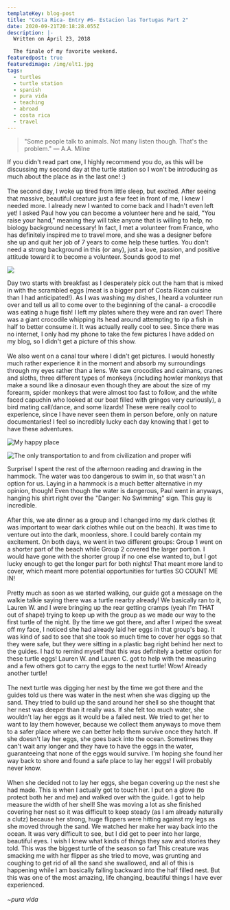 ```yaml
---
templateKey: blog-post
title: "Costa Rica- Entry #6- Estacion las Tortugas Part 2"
date: 2020-09-21T20:18:28.055Z
description: |-
  Written on April 23, 2018

  The finale of my favorite weekend.
featuredpost: true
featuredimage: /img/elt1.jpg
tags:
  - turtles
  - turtle station
  - spanish
  - pura vida
  - teaching
  - abroad
  - costa rica
  - travel
---
```

> "Some people talk to animals. Not many listen though. That's the problem." ― A.A. Milne

If you didn't read part one, I highly recommend you do, as this will be discussing my second day at the turtle station so I won't be introducing as much about the place as in the last one! :)\
\
The second day, I woke up tired from little sleep, but excited. After seeing that massive, beautiful creature just a few feet in front of me, I knew I needed more. I already new I wanted to come back and I hadn't even left yet! I asked Paul how you can become a volunteer here and he said, "You raise your hand," meaning they will take anyone that is willing to help, no biology background necessary! In fact, I met a volunteer from France, who has definitely inspired me to travel more, and she was a designer before she up and quit her job of 7 years to come help these turtles. You don't need a strong background in this (or any), just a love, passion, and positive attitude toward it to become a volunteer. Sounds good to me!

![](/img/elt6.jpg)

Day two starts with breakfast as I desperately pick out the ham that is mixed in with the scrambled eggs (meat is a bigger part of Costa Rican cuisine than I had anticipated!). As I was washing my dishes, I heard a volunteer run over and tell us all to come over to the beginning of the canal- a crocodile was eating a huge fish! I left my plates where they were and ran over! There was a giant crocodile whipping its head around attempting to rip a fish in half to better consume it. It was actually really cool to see. Since there was no internet, I only had my phone to take the few pictures I have added on my blog, so I didn't get a picture of this show.\
\
We also went on a canal tour where I didn't get pictures. I would honestly much rather experience it in the moment and absorb my surroundings through my eyes rather than a lens. We saw crocodiles and caimans, cranes and sloths, three different types of monkeys (including howler monkeys that make a sound like a dinosaur even though they are about the size of my forearm, spider monkeys that were almost too fast to follow, and the white faced capuchin who looked at our boat filled with gringos very curiously), a bird mating call/dance, and some lizards! These were really cool to experience, since I have never seen them in person before, only on nature documentaries! I feel so incredibly lucky each day knowing that I get to have these adventures.

![](/img/elt2.jpg "My happy place")

![](/img/elt11.jpg "The only transportation to and from civilization and proper wifi")

Surprise! I spent the rest of the afternoon reading and drawing in the hammock. The water was too dangerous to swim in, so that wasn't an option for us. Laying in a hammock is a much better alternative in my opinion, though! Even though the water is dangerous, Paul went in anyways, hanging his shirt right over the "Danger: No Swimming" sign. This guy is incredible.\
\
After this, we ate dinner as a group and I changed into my dark clothes (it was important to wear dark clothes while out on the beach). It was time to venture out into the dark, moonless, shore. I could barely contain my excitement. On both days, we went in two different groups: Group 1 went on a shorter part of the beach while Group 2 covered the larger portion. I would have gone with the shorter group if no one else wanted to, but I got lucky enough to get the longer part for both nights! That meant more land to cover, which meant more potential opportunities for turtles SO COUNT ME IN!\
\
Pretty much as soon as we started walking, our guide got a message on the walkie talkie saying there was a turtle nearby already! We basically ran to it, Lauren W. and I were bringing up the rear getting cramps (yeah I'm THAT out of shape) trying to keep up with the group as we made our way to the first turtle of the night. By the time we got there, and after I wiped the sweat off my face, I noticed she had already laid her eggs in that group's bag. It was kind of sad to see that she took so much time to cover her eggs so that they were safe, but they were sitting in a plastic bag right behind her next to the guides. I had to remind myself that this was definitely a better option for these turtle eggs! Lauren W. and Lauren C. got to help with the measuring and a few others got to carry the eggs to the next turtle! Wow! Already another turtle!\
\
The next turtle was digging her nest by the time we got there and the guides told us there was water in the nest when she was digging up the sand. They tried to build up the sand around her shell so she thought that her nest was deeper than it really was. If she felt too much water, she wouldn't lay her eggs as it would be a failed nest. We tried to get her to want to lay them however, because we collect them anyways to move them to a safer place where we can better help them survive once they hatch. If she doesn't lay her eggs, she goes back into the ocean. Sometimes they can't wait any longer and they have to have the eggs in the water, guaranteeing that none of the eggs would survive. I'm hoping she found her way back to shore and found a safe place to lay her eggs! I will probably never know.\
\
When she decided not to lay her eggs, she began covering up the nest she had made. This is when I actually got to touch her. I put on a glove (to protect both her and me) and walked over with the guide. I got to help measure the width of her shell! She was moving a lot as she finished covering her nest so it was difficult to keep steady (as I am already naturally a clutz) because her strong, huge flippers were hitting against my legs as she moved through the sand. We watched her make her way back into the ocean. It was very difficult to see, but I did get to peer into her large, beautiful eyes. I wish I knew what kinds of things they saw and stories they told. This was the biggest turtle of the season so far! This creature was smacking me with her flipper as she tried to move, was grunting and coughing to get rid of all the sand she swallowed, and all of this is happening while I am basically falling backward into the half filled nest. But this was one of the most amazing, life changing, beautiful things I have ever experienced.\
\
*~pura vida*